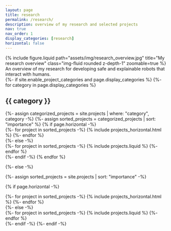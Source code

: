 ```yaml
---
layout: page
title: research
permalink: /research/
description: overview of my research and selected projects
nav: true
nav_order: 1
display_categories: [research]
horizontal: false
---
```


<!-- <iframe width="100%" height="800" src="/assets/pdf/research_overview.pdf"> -->

<!-- <img width="100%" height="500" src="/assets/img/.jpg"> -->

<div class="row">
    <div class="col-sm mt-3 mt-md-0">
        {% include figure.liquid path="assets/img/research_overview.jpg" title="My research overview" class="img-fluid rounded z-depth-1" zoomable=true %}
    </div>
</div>
<div class="caption">
    An overview of my research for developing safe and explainable robots that interact with humans.
</div>

<!-- pages/projects.md -->
<div class="projects">
{%- if site.enable_project_categories and page.display_categories %}
  <!-- Display categorized projects -->
  {%- for category in page.display_categories %}
  <h2 class="category">{{ category }}</h2>
  {%- assign categorized_projects = site.projects | where: "category", category -%}
  {%- assign sorted_projects = categorized_projects | sort: "importance" %}
  <!-- Generate cards for each project -->
  {% if page.horizontal -%}
  <div class="container">
    <div class="row row-cols-2">
    {%- for project in sorted_projects -%}
      {% include projects_horizontal.html %}
    {%- endfor %}
    </div>
  </div>
  {%- else -%}
  <div class="grid">
    {%- for project in sorted_projects -%}
      {% include projects.liquid %}
    {%- endfor %}
  </div>
  {%- endif -%}
  {% endfor %}

{%- else -%}

<!-- Display projects without categories -->

{%- assign sorted_projects = site.projects | sort: "importance" -%}

  <!-- Generate cards for each project -->

{% if page.horizontal -%}

  <div class="container">
    <div class="row row-cols-2">
    {%- for project in sorted_projects -%}
      {% include projects_horizontal.html %}
    {%- endfor %}
    </div>
  </div>
  {%- else -%}
  <div class="grid">
    {%- for project in sorted_projects -%}
      {% include projects.liquid %}
    {%- endfor %}
  </div>
  {%- endif -%}
{%- endif -%}
</div>
